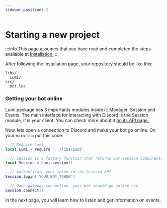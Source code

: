 ```yaml
---
sidebar_position: 2
---
```


# Starting a new project

:::info
This page assumes that you have read and completed the steps available at [Installation.](/docs/Installation.md)
:::

After following the installation page, your repository should be like this:
```
libs/
  Lumi/
src/
  bot.lua
```

### Getting your bot online

Lumi package has 3 importants modules inside it: Manager, Session and Events.
The main interface for interacting with Discord is the Session module, it is your client. You can check more about it [on its API page.](/api/Session)

Now, lets open a connection to Discord and make your bot go online. On your `main.lua` put this code:

```lua
--// Require Lumi
local Lumi = require '../libs/Lumi'

--// Session is a factory function that returns our Session component.
local Session = Lumi.session()

--// Authenticate your token in the Discord API
Session.login('YOUR_BOT_TOKEN')

--// Open gateway connection, your bot should go online now
Session.connect()
```

In the next page, you will learn how to listen and get information on events.